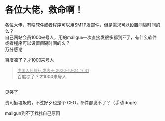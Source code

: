 # 各位大佬，救命啊！


各位大佬，有啥软件或者程序可以用SMTP发邮件，但是需求可以设置间隔时间的么？<br />
自己网站会员1000来号人，用的mailgun一次直接发很多都到不了，有什么软件或者程序可以设置间隔时间的么？<br />
万分感谢

百度凉了？才1000来号人

<div class="quote"><blockquote><font size="2"><a href="https://www.hostloc.com/forum.php?mod=redirect&amp;goto=findpost&amp;pid=9345304&amp;ptid=757936" target="_blank"><font color="#999999">中国人民银行 发表于 2020-10-24 12:41</font></a></font><br />
百度凉了？才1000来号人</blockquote></div><br />
见笑了

贵司挺垃圾的，不过好歹也是个 CEO，邮件都发不了？（手动 doge）<img id="aimg_bIZu1" onclick="zoom(this, this.src, 0, 0, 0)" class="zoom" src="https://cdn.jsdelivr.net/gh/hishis/forum-master/public/images/patch.gif" onmouseover="img_onmouseoverfunc(this)" onload="thumbImg(this)" border="0" alt="" />

mailgun到不了找找自己原因
